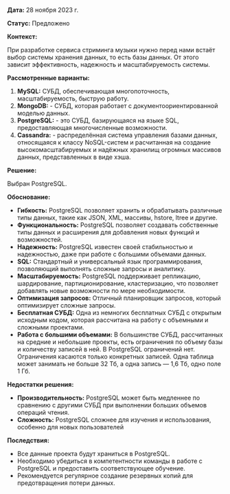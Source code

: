 **Дата:** 28 ноября 2023 г.

**Статус:** Предложено

**Контекст:**

При разработке сервиса стриминга музыки нужно перед нами встаёт выбор системы хранения данных, то есть базы данных. От этого зависит эффективность, надежность и масштабируемость системы.

**Рассмотренные варианты:**

1. **MySQL:** СУБД, обеспечивающая многопоточность, масштабируемость, быструю работу.
2. **MongoDB:** - СУБД, которая работает с документоориентированной моделью данных. 
3. **PostgreSQL:** - это СУБД, базирующаяся на языке SQL, предоставляющая многочисленные возможности.
4. **Cassandra:** - распределённая система управления базами данных, относящаяся к классу NoSQL-систем и расчитанная на создание высокомасштабируемых и надёжных хранилищ огромных массивов данных, представленных в виде хэша.

**Решение:**

Выбран PostgreSQL.

**Обоснование:**

- **Гибкость:** PostgreSQL позволяет хранить и обрабатывать различные типы данных, такие как JSON, XML, массивы, hstore, ltree и другие.
- **Функциональность:** PostgreSQL позволяет создавать собственные типы данных и расширения для добавления новых функций и возможностей.
- **Надежность:** PostgreSQL известен своей стабильностью и надежностью, даже при работе с большими объемами данных.
- **SQL:** Стандартный и универсальный язык программирования, позволяющий выполнять сложные запросы и аналитику.
- **Масштабируемость:** PostgreSQL поддерживает репликацию, шардирование, партиционирование, кластеризацию, что позволяет добавлять новые возможности по мере необходимости.
- **Оптимизация запросов:** Отличный планировщик запросов, который оптимизирует сложные запросы.
- **Бесплатная СУБД:** Одна из немногих бесплатных СУБД с открытым исходным кодом, которая рассчитана на работу с объемными и сложными проектами.
- **Работа с большими объемами:** В большинстве СУБД, рассчитанных на средние и небольшие проекты, есть ограничения по объему базы и количеству записей в ней. В PostgreSQL ограничений нет. Ограничения касаются только конкретных записей. Одна таблица может занимать не больше 32 Тб, а одна запись — 1,6 Тб, одно поле 1 Гб.

**Недостатки решения:**

- **Производительность:** PostgreSQL может быть медленнее по сравнению с другими СУБД при выполнении больших объемов операций чтения.
- **Сложность:** PostgreSQL сложнее для изучения и использования, особенно для новых пользователей

**Последствия:**

- Все данные проекта будут храниться в PostgreSQL.
- Необходимо убедиться в компетентности команды в работе с PostgreSQL и предоставить соответствующее обучение.
- Рекомендуется регулярное создание резервных копий для предотвращения потери данных.